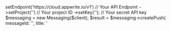 <?php

use Appwrite\Client;
use Appwrite\Services\Messaging;

$client = (new Client())
    ->setEndpoint('https://cloud.appwrite.io/v1') // Your API Endpoint
    ->setProject('<YOUR_PROJECT_ID>') // Your project ID
    ->setKey('<YOUR_API_KEY>'); // Your secret API key

$messaging = new Messaging($client);

$result = $messaging->createPush(
    messageId: '<MESSAGE_ID>',
    title: '<TITLE>', // optional
    body: '<BODY>', // optional
    topics: [], // optional
    users: [], // optional
    targets: [], // optional
    data: [], // optional
    action: '<ACTION>', // optional
    image: '[ID1:ID2]', // optional
    icon: '<ICON>', // optional
    sound: '<SOUND>', // optional
    color: '<COLOR>', // optional
    tag: '<TAG>', // optional
    badge: null, // optional
    draft: false, // optional
    scheduledAt: '', // optional
    contentAvailable: false, // optional
    critical: false, // optional
    priority: MessagePriority::NORMAL() // optional
);